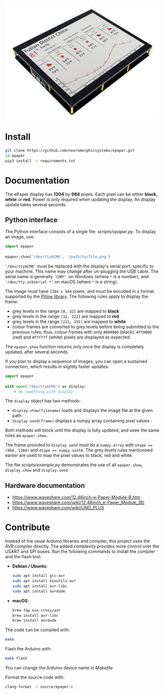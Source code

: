 <p align="center">
    <img src="epaper.png" width="500">
</p>

# Install

```sh
git clone https://github.com/neuromorphicsystems/epaper.git
cd epaper
pip3 install -r requirements.txt
```

# Documentation

The ePaper display has __1304__ by __984__ pixels. Each pixel can be either __black__, __white__ or __red__. Power is only required when updating the display. An display update takes several seconds.

## Python interface

The Python interface consists of a single file: *scripts/epaper.py*. To display an image, use:
```py
import epaper

epaper.show('/dev/ttyACM0', '/path/to/file.png')
```

`'/dev/ttyACM0'` must be replaced with the display's serial port, specific to your machine. This name may change after un-plugging the USB cable. The serial name is generally `'COM*'` on Windows (where `*` is a number), and `'/dev/tty.usbserial-*'` on macOS (where `*` is a string).

The image must have `1304 x 984` pixels, and must be encoded in a format supported by the [Pillow library](https://pillow.readthedocs.io/en/stable/handbook/image-file-formats.html). The following rules apply to display the frame:
- grey levels in the range `[0, 32[` are mapped to __black__
- grey levels in the range `[32, 222]` are mapped to __red__
- grey levels in the range `]222, 255]` are mapped to __white__
- colour frames are converted to grey levels before being submitted to the previous rules; thus, colour frames with only `#000000` (black), `#ff0000` (red) and `#ffffff` (white) pixels are displayed as expected

The `epaper.show` function returns only once the display is completely updated, after several seconds.

If you plan to display a sequence of images, you can open a sustained connection, which results in slightly faster updates:

```py
import epaper

with open('/dev/ttyACM0') as display:
    # do something with display
```

The `display` object has two methods:
- `display.show(filename)` loads and displays the image file at the given path
- `display.send(frame)` displays a numpy array containing pixel values

Both methods will block until the display is fully updated, and usee the same rules as `epaper.show`.

The frame provided to `display.send` must be a `numpy.array` with `shape == (984, 1304)` and `dtype == numpy.uint8`. The grey levels rules mentionned earlier are used to map the pixel values to black, red and white.

The file *scripts/example.py* demonstrates the use of all `epaper.show`, `display.show` and `display.send`.

## Hardware documentation

- https://www.waveshare.com/12.48inch-e-Paper-Module-B.htm
- https://www.waveshare.com/wiki/12.48inch_e-Paper_Module_(B)
- https://www.waveshare.com/wiki/UNO_PLUS


# Contribute

Instead of the usual Arduino libraries and compiler, this project uses the AVR compiler directly. The added complexity provides more control over the USART and SPI buses. Run the following commands to install the compiler and the flash tool:

- __Debian / Ubuntu__:
  ```sh
  sudo apt install gcc-avr
  sudo apt install binutils-avr
  sudo apt install avr-libc
  sudo apt install avrdude
  ```

- __macOS__:
  ```sh
  brew tap osx-cross/avr
  brew install avr-libc
  brew install avrdude
  ```

The code can be compiled with:
```sh
make
```

Flash the Arduino with:
```sh
make flash
```
You can change the Arduino device name in *Makefile*.

Format the source code with:
```sh
clang-format -i source/epaper.c
```
